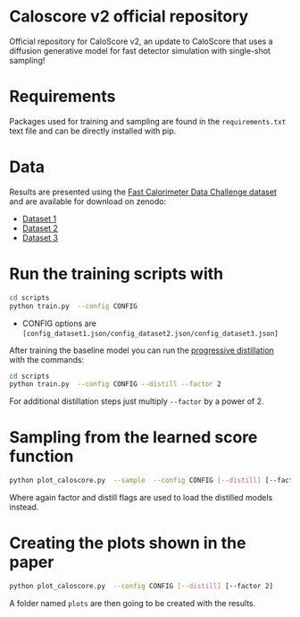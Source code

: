 # Caloscore v2 official repository

Official repository for CaloScore v2, an update to CaloScore that uses a diffusion generative model for fast detector simulation with single-shot sampling!


# Requirements

Packages used for training and sampling are found in the ```requirements.txt``` text file and can be directly installed with pip. 

# Data

Results are presented using the [Fast Calorimeter Data Challenge dataset](https://calochallenge.github.io/homepage/) and are available for download on zenodo:
* [Dataset 1](https://zenodo.org/record/6368338)
* [Dataset 2](https://zenodo.org/record/6366271)
* [Dataset 3](https://zenodo.org/record/6366324)

# Run the training scripts with

```bash
cd scripts
python train.py  --config CONFIG
```

* CONFIG options are ```[config_dataset1.json/config_dataset2.json/config_dataset3.json]```

After training the baseline model you can run the [progressive distillation](https://arxiv.org/abs/2202.00512) with the commands:

```bash
cd scripts
python train.py  --config CONFIG --distill --factor 2
```

For additional distillation steps just multiply ```--factor``` by a power of 2.



# Sampling from the learned score function

```bash
python plot_caloscore.py  --sample  --config CONFIG [--distill] [--factor 2]
```

Where again factor and distill flags are used to load the distilled models instead.

# Creating the plots shown in the paper

```bash
python plot_caloscore.py  --config CONFIG [--distill] [--factor 2]
```

A folder named ```plots``` are then going to be created with the results.


